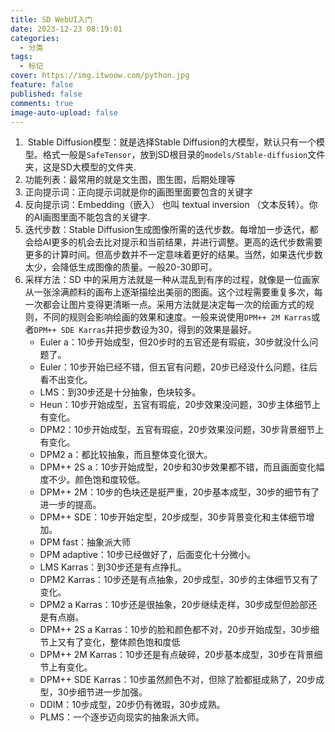 ```yaml
---
title: SD WebUI入门
date: 2023-12-23 08:19:01
categories:
  - 分类
tags:
  - 标记
cover: https://img.itwoow.com/python.jpg
feature: false
published: false
comments: true
image-auto-upload: false
---
```

1.  Stable Diffusion模型：就是选择Stable Diffusion的大模型，默认只有一个模型。格式一般是`SafeTensor`，放到SD根目录的`models/Stable-diffusion`文件夹，这是SD大模型的文件夹.
2. 功能列表：最常用的就是文生图，图生图，后期处理等
3. 正向提示词：正向提示词就是你的画图里面要包含的关键字
4. 反向提示词：Embedding（嵌入） 也叫 textual inversion （文本反转）。你的AI画图里面不能包含的关键字.
5. 迭代步数：Stable Diffusion生成图像所需的迭代步数。每增加一步迭代，都会给AI更多的机会去比对提示和当前结果，并进行调整。更高的迭代步数需要更多的计算时间。但高步数并不一定意味着更好的结果。当然，如果迭代步数太少，会降低生成图像的质量。一般20-30即可。
6. 采样方法：SD 中的采用方法就是一种从混乱到有序的过程，就像是一位画家从一张涂满颜料的画布上逐渐描绘出美丽的图画。这个过程需要重复多次，每一次都会让图片变得更清晰一点。采用方法就是决定每一次的绘画方式的规则，不同的规则会影响绘画的效果和速度。一般来说使用`DPM++ 2M Karras`或者`DPM++ SDE Karras`并把步数设为30，得到的效果是最好。
	- Euler a：10步开始成型，但20步时的五官还是有瑕疵，30步就没什么问题了。
	- Euler：10步开始已经不错，但五官有问题，20步已经没什么问题，往后看不出变化。
	- LMS：到30步还是十分抽象，色块较多。
	- Heun：10步开始成型，五官有瑕疵，20步效果没问题，30步主体细节上有变化。
	- DPM2：10步开始成型，五官有瑕疵，20步效果没问题，30步背景细节上有变化。
	- DPM2 a：都比较抽象，而且整体变化很大。
	- DPM++ 2S a：10步开始成型，20步和30步效果都不错，而且画面变化幅度不少。颜色饱和度较低。
	- DPM++ 2M：10步的色块还是挺严重，20步基本成型，30步的细节有了进一步的提高。
	- DPM++ SDE：10步开始定型，20步成型，30步背景变化和主体细节增加。
	- DPM fast：抽象派大师
	- DPM adaptive：10步已经做好了，后面变化十分微小。
	- LMS Karras：到30步还是有点挣扎。
	- DPM2 Karras：10步还是有点抽象，20步成型，30步的主体细节又有了变化。
	- DPM2 a Karras：10步还是很抽象，20步继续走样，30步成型但脸部还是有点崩。
	- DPM++ 2S a Karras：10步的脸和颜色都不对，20步开始成型，30步细节上又有了变化，整体颜色饱和度低
	- DPM++ 2M Karras：10步还是有点破碎，20步基本成型，30步在背景细节上有变化。
	- DPM++ SDE Karras：10步虽然颜色不对，但除了脸都挺成熟了，20步成型，30步细节进一步加强。
	- DDIM：10步成型，20步仍有微瑕，30步成熟。
	- PLMS：一个逐步迈向现实的抽象派大师。 